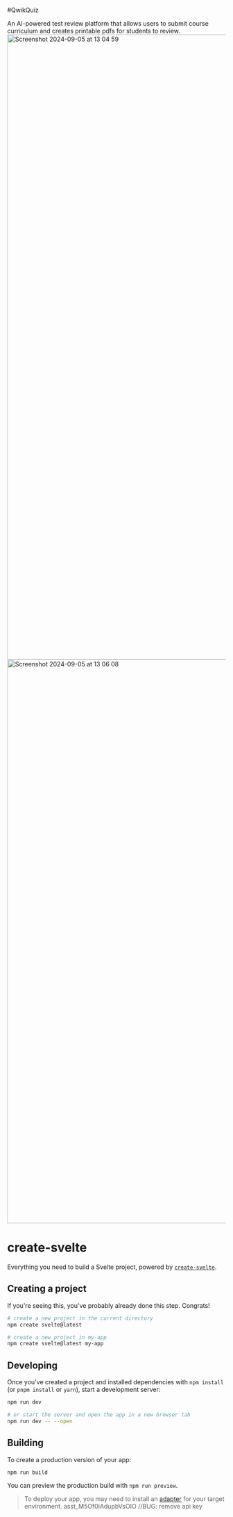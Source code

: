 #QwikQuiz

An AI-powered test review platform that allows users to submit course curriculum and creates printable pdfs for students to review.<img width="1439" alt="Screenshot 2024-09-05 at 13 04 59" src="https://github.com/user-attachments/assets/a5eaa16b-6431-4617-8e7f-dc80da79e7ec">
<img width="1298" alt="Screenshot 2024-09-05 at 13 06 08" src="https://github.com/user-attachments/assets/4dabe2c5-103f-43fe-b406-1b74338412fb">

# create-svelte

Everything you need to build a Svelte project, powered by [`create-svelte`](https://github.com/sveltejs/kit/tree/main/packages/create-svelte).

## Creating a project

If you're seeing this, you've probably already done this step. Congrats!

```bash
# create a new project in the current directory
npm create svelte@latest

# create a new project in my-app
npm create svelte@latest my-app
```

## Developing

Once you've created a project and installed dependencies with `npm install` (or `pnpm install` or `yarn`), start a development server:

```bash
npm run dev

# or start the server and open the app in a new browser tab
npm run dev -- --open
```

## Building

To create a production version of your app:

```bash
npm run build
```

You can preview the production build with `npm run preview`.

> To deploy your app, you may need to install an [adapter](https://kit.svelte.dev/docs/adapters) for your target environment.
> asst_M5Of0iAdupbVsOIO
> //BUG: remove api key
